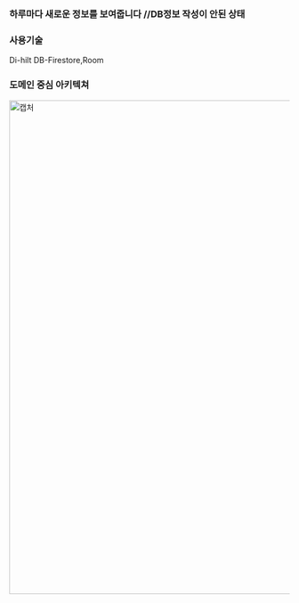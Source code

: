 ### 하루마다 새로운 정보를 보여줍니다 //DB정보 작성이 안된 상태


### 사용기술
Di-hilt DB-Firestore,Room 

### 도메인 중심 아키텍쳐
<img width="887" alt="캡처" src="https://user-images.githubusercontent.com/65164183/119759889-ff98f500-bee3-11eb-8d9c-7516f9336a80.PNG">
